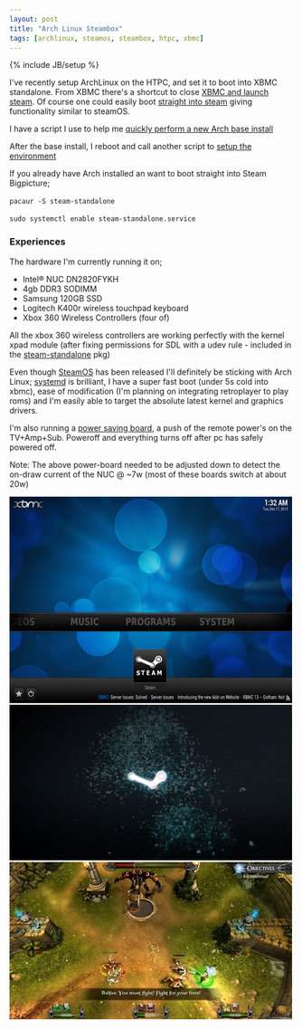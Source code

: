 ```yaml
---
layout: post
title: "Arch Linux Steambox"
tags: [archlinux, steamos, steambox, htpc, xbmc]
---
```

{% include JB/setup %}

I've recently setup ArchLinux on the HTPC, and set it to boot into XBMC standalone. From XBMC there's a shortcut to close <a href="https://aur.archlinux.org/packages/xbmc-addon-steam-launcher/">XBMC and launch steam</a>. Of course one could easily boot <a href="https://aur.archlinux.org/packages/steam-standalone/">straight into steam</a> giving functionality similar to steamOS.

I have a script I use to help me <a href="https://github.com/Thermionix/arch-scripts/blob/master/arch-install.sh">quickly perform a new Arch base install</a>

After the base install, I reboot and call another script to <a href="https://github.com/Thermionix/arch-scripts/blob/master/arch-post.sh">setup the environment</a>

If you already have Arch installed an want to boot straight into Steam Bigpicture;

`pacaur -S steam-standalone`

`sudo systemctl enable steam-standalone.service`

### Experiences

The hardware I'm currently running it on;

 *   Intel® NUC DN2820FYKH
 *   4gb DDR3 SODIMM
 *   Samsung 120GB SSD
 *   Logitech K400r wireless touchpad keyboard
 *   Xbox 360 Wireless Controllers (four of)

All the xbox 360 wireless controllers are working perfectly with the kernel xpad module (after fixing permissions for SDL with a udev rule - included in the <a href="https://aur.archlinux.org/packages/steam-standalone/">steam-standalone</a> pkg)

Even though [SteamOS](http://store.steampowered.com/livingroom/SteamOS/) has been released I'll definitely be sticking with Arch Linux; [systemd](https://wiki.archlinux.org/index.php/systemd) is brilliant, I have a super fast boot (under 5s cold into xbmc), ease of modification (I'm planning on integrating retroplayer to play roms) and I'm easily able to target the absolute latest kernel and graphics drivers.

I'm also running a <a href="http://www.bunnings.com.au/hpm-6-outlet-powerboard-with-energy-meter_p4420231/">power saving board</a>, a push of the remote power's on the TV+Amp+Sub. Poweroff and everything turns off after pc has safely powered off.

Note: The above power-board needed to be adjusted down to detect the on-draw current of the NUC @ ~7w (most of these boards switch at about 20w)

![](/assets/mxxgtifSkf1subtc5.png)
![](/assets/mxxfynzb7E1subtc5.png)
![](/assets/mxxg449H7O1subtc5.jpg)

